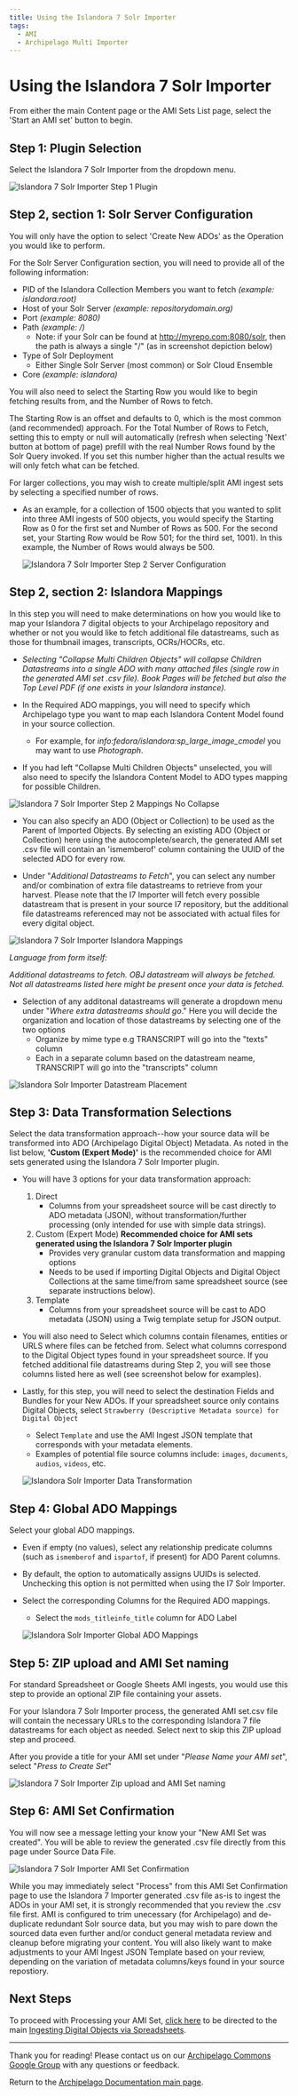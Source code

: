 ```yaml
---
title: Using the Islandora 7 Solr Importer
tags:
  - AMI
  - Archipelago Multi Importer
---
```


# Using the Islandora 7 Solr Importer

From either the main Content page or the AMI Sets List page, select the 'Start an AMI set' button to begin.

## Step 1: Plugin Selection

Select the Islandora 7 Solr Importer from the dropdown menu.

  ![Islandora 7 Solr Importer Step 1 Plugin ](images/I7step1_plugin_updated_2022-11.jpg)

## Step 2, section 1: Solr Server Configuration

You will only have the option to select 'Create New ADOs' as the Operation you would like to perform.

For the Solr Server Configuration section, you will need to provide all of the following information:

- PID of the Islandora Collection Members you want to fetch _(example: islandora:root)_
- Host of your Solr Server _(example: repositorydomain.org)_
- Port _(example: 8080)_
- Path _(example: /)_ 
    - Note: if your Solr can be found at http://myrepo.com:8080/solr, then the path is always a single "/" (as in screenshot depiction below)
- Type of Solr Deployment
    - Either Single Solr Server (most common) or Solr Cloud Ensemble
- Core _(example: islandora)_

You will also need to select the Starting Row you would like to begin fetching results from, and the Number of Rows to fetch. 

The Starting Row is an offset and defaults to 0, which is the most common (and recommended) approach. For the Total Number of Rows to Fetch, setting this to empty or null will automatically (refresh when selecting 'Next' button at bottom of page) prefill with the real Number Rows found by the Solr Query invoked. If you set this number higher than the actual results we will only fetch what can be fetched.

For larger collections, you may wish to create multiple/split AMI ingest sets by selecting a specified number of rows. 

- As an example, for a collection of 1500 objects that you wanted to split into three AMI ingests of 500 objects, you would specify the Starting Row as 0 for the first set and Number of Rows as 500. For the second set, your Starting Row would be Row 501; for the third set, 1001). In this example, the Number of Rows would always be 500.

   ![Islandora 7 Solr Importer Step 2 Server Configuration](images/I7step2_serverconfig_updated_2022-11.jpg)

## Step 2, section 2: Islandora Mappings

In this step you will need to make determinations on how you would like to map your Islandora 7 digital objects to your Archipelago repository and whether or not you would like to fetch additional file datastreams, such as those for thumbnail images, transcripts, OCRs/HOCRs, etc.

- *Selecting "Collapse Multi Children Objects" will collapse Children Datastreams into a single ADO with many attached files (single row in the generated AMI set .csv file). Book Pages will be fetched but also the Top Level PDF (if one exists in your Islandora instance).*
 

- In the Required ADO mappings, you will need to specify which Archipelago type you want to map each Islandora Content Model found in your source collection. 
    - For example, for _info:fedora/islandora:sp_large_image_cmodel_ you may want to use _Photograph_.
	
- If you had left "Collapse Multi Children Objects" unselected, you will also need to specify the Islandora Content Model to ADO types mapping for possible Children.

 ![Islandora 7 Solr Importer Step 2 Mappings No Collapse](images/I7step2_sect2_nocollapse_updated_2022-11.jpg)

- You can also specify an ADO (Object or Collection) to be used as the Parent of Imported Objects. By selecting an existing ADO (Object or Collection) here using the autocomplete/search, the generated AMI set .csv file will contain an 'ismemberof' column containing the UUID of the selected ADO for every row.

- Under "_Additional Datastreams to Fetch_", you can select any number and/or combination of extra file datastreams to retrieve from your harvest. Please note that the I7 Importer will fetch every possible datastream that is present in your source I7 repository, but the additional file datastreams referenced may not be associated with actual files for every digital object.

![Islandora 7 Solr Importer Islandora Mappings](images/I7step2_sect2_IslandoraMappings_updated_2022-11.jpg)

*Language from form itself:*

*Additional datastreams to fetch. OBJ datastream will always be fetched. Not all datastreams listed here might be present once your data is fetched.*

- Selection of any additonal datastreams will generate a dropdown menu under "_Where extra datastreams should go_." Here you will decide the organization and location of those datastreams by selecting one of the two options
	- Organize by mime type e.g TRANSCRIPT will go into the "texts" column
	- Each in a separate column based on the datastream neame, TRANSCRIPT will go into the "transcripts" column

![Islandora Solr Importer Datastream Placement](images/I7step2_sect2_DSplacement_updated_2022-11.jpg)

## Step 3: Data Transformation Selections

Select the data transformation approach--how your source data will be transformed into ADO (Archipelago Digital Object) Metadata. As noted in the list below, **'Custom (Expert Mode)'** is the recommended choice for AMI sets generated using the Islandora 7 Solr Importer plugin.

- You will have 3 options for your data transformation approach:
    1. Direct
        - Columns from your spreadsheet source will be cast directly to ADO metadata (JSON), without transformation/further processing (only intended for use with simple data strings).
    2. Custom (Expert Mode) **Recommended choice for AMI sets generated using the Islandora 7 Solr Importer plugin**
        - Provides very granular custom data transformation and mapping options
        - Needs to be used if importing Digital Objects and Digital Object Collections at the same time/from same spreadsheet source (see separate instructions below).
    3. Template
        - Columns from your spreadsheet source will be cast to ADO metadata (JSON) using a Twig template setup for JSON output.

- You will also need to Select which columns contain filenames, entities or URLS where files can be fetched from. Select what columns correspond to the Digital Object types found in your spreadsheet source. If you fetched additional file datastreams during Step 2, you will see those columns listed here as well (see screenshot below for examples).

- Lastly, for this step, you will need to select the destination Fields and Bundles for your New ADOs. If your spreadsheet source only contains Digital Objects, select `Strawberry (Descriptive Metadata source) for Digital Object`

    - Select `Template` and use the AMI Ingest JSON template that corresponds with your metadata elements.
    - Examples of potential file source columns include: `images`, `documents`, `audios`, `videos`, etc.

     ![Islandora Solr Importer Data Transformation](images/I7step3_DataTransformation_updated_2022-11.jpg)

## Step 4: Global ADO Mappings

Select your global ADO mappings.

- Even if empty (no values), select any relationship predicate columns (such as `ismemberof` and `ispartof`, if present) for ADO Parent columns.
- By default, the option to automatically assigns UUIDs is selected. Unchecking this option is not permitted when using the I7 Solr Importer.
- Select the corresponding Columns for the Required ADO mappings.
    - Select the `mods_titleinfo_title` column for ADO Label

     ![Islandora Solr Importer Global ADO Mappings](images/I7step4_GlobalADOMap_updated_2024-04.png)

## Step 5: ZIP upload and AMI Set naming

For standard Spreadsheet or Google Sheets AMI ingests, you would use this step to provide an optional ZIP file containing your assets. 

For your Islandora 7 Solr Importer process, the generated AMI set.csv file will contain the necessary URLs to the corresponding Islandora 7 file datastreams for each object as needed. Select next to skip this ZIP upload step and proceed. 

After you provide a title for your AMI set under "_Please Name your AMI set_", select "_Press to Create Set_"

![Islandora 7 Solr Importer Zip upload and AMI Set naming](images/I7step5_Zip_AMI_Naming_updated_2022-11.jpg)
 
## Step 6: AMI Set Confirmation

You will now see a message letting your know your "New AMI Set was created". You will be able to review the generated .csv file directly from this page under Source Data File.

![Islandora 7 Solr Importer AMI Set Confirmation](images/I7step7_Set_Creation_updated_2022-11.jpg)
  
While you may immediately select "Process" from this AMI Set Confirmation page to use the Islandora 7 Importer generated .csv file as-is to ingest the ADOs in your AMI set, it is strongly recommended that you review the .csv file first. AMI is configured to trim unecessary (for Archipelago) and de-duplicate redundant Solr source data, but you may wish to pare down the sourced data even further and/or conduct general metadata review and cleanup before migrating your content. You will also likely want to make adjustments to your AMI Ingest JSON Template based on your review, depending on the variation of metadata columns/keys found in your source repostiory. 

## Next Steps 

To proceed with Processing your AMI Set, [click here](AMIviaSpreadsheets.md#step-7-ami-set-processing) to be directed to the main [Ingesting Digital Objects via Spreadsheets](AMIviaSpreadsheets.md).
___

Thank you for reading! Please contact us on our [Archipelago Commons Google Group](https://groups.google.com/forum/#!forum/archipelago-commons) with any questions or feedback.

Return to the [Archipelago Documentation main page](index.md).
